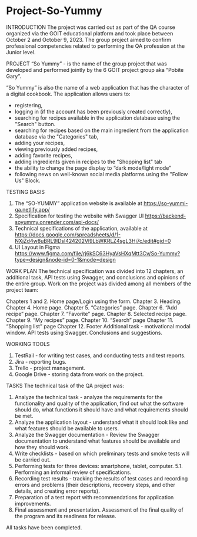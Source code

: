 # Project-So-Yummy

INTRODUCTION
The project was carried out as part of the QA course organized via the GOIT educational platform and took place between October 2 and October 9, 2023.
The group project aimed to confirm professional competencies related to performing the QA profession at the Junior level.

PROJECT
“So Yummy” - is the name of the group project that was developed and performed jointly by the 6 GOIT project group aka “Pobite Gary”.

“So Yummy” is also the name of a web application that has the character of a digital cookbook.
The application allows users to:
- registering,
- logging in (if the account has been previously created correctly),
- searching for recipes available in the application database using the "Search" button.
- searching for recipes based on the main ingredient from the application database via the "Categories" tab,
- adding your recipes,
- viewing previously added recipes,
- adding favorite recipes,
- adding ingredients given in recipes to the "Shopping list" tab
- the ability to change the page display to “dark mode/light mode”
- following news on well-known social media platforms using the "Follow Us" Block.

TESTING BASIS
1. The “SO-YUMMY” application website is available at https://so-yummi-qa.netlify.app/
2. Specification for testing the website with Swagger UI https://backend-soyummy.onrender.com/api-docs/
3. Technical specifications of the application, available at https://docs.google.com/spreadsheets/d/1-NXjZd4w8uBRL9lDsl424202Vl9LbWKRLZ4sgL3Hj7c/edit#gid=0
4. UI Layout in Figma https://www.figma.com/file/rj6kSC63HyaVsHXqMtt3Cv/So-Yummy?type=design&node-id=0-1&mode=design

WORK PLAN
The technical specification was divided into 12 chapters, an additional task, API tests using Swagger, and conclusions and opinions of the entire group. Work on the project was divided among all members of the project team:

Chapters 1 and 2. Home page/Login using the form.
Chapter 3. Heading.
Chapter 4. Home page.
Chapter 5. “Categories” page.
Chapter 6. “Add recipe” page.
Chapter 7. “Favorite” page.
Chapter 8. Selected recipe page.
Chapter 9. “My recipes” page.
Chapter 10. “Search” page
Chapter 11. “Shopping list” page
Chapter 12. Footer
Additional task - motivational modal window.
API tests using Swagger.
Conclusions and suggestions.

WORKING TOOLS
1. TestRail - for writing test cases, and conducting tests and test reports.
2. Jira - reporting bugs.
3. Trello - project management.
4. Google Drive - storing data from work on the project.

TASKS
The technical task of the QA project was:
1. Analyze the technical task - analyze the requirements for the functionality and quality of the application, find out what the software should do, what functions it should have and what requirements should be met.
2. Analyze the application layout - understand what it should look like and what features should be available to users.
3. Analyze the Swagger documentation - Review the Swagger documentation to understand what features should be available and how they should work.
4. Write checklists - based on which preliminary tests and smoke tests will be carried out.
5. Performing tests for three devices: smartphone, tablet, computer.
5.1. Performing an informal review of specifications.
6. Recording test results - tracking the results of test cases and recording errors and problems (their descriptions, recovery steps, and other details, and creating error reports).
7. Preparation of a test report with recommendations for application improvements.
8. Final assessment and presentation. Assessment of the final quality of the program and its readiness for release.

All tasks have been completed.
